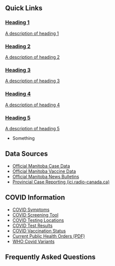 ## Quick Links

<div class="feature-grid">
    <a href="#heading1">
        <h3>Heading 1</h3>
        <p>A description of heading 1</p>
    </a>
    <a href="#heading2">
        <h3>Heading 2</h3>
        <p>A description of heading 2</p>
    </a>
    <a href="#heading3">
        <h3>Heading 3</h3>
        <p>A description of heading 3</p>
    </a>
    <a href="#heading4">
        <h3>Heading 4</h3>
        <p>A description of heading 4</p>
    </a>
    <a href="#heading5">
        <h3>Heading 5</h3>
        <p>A description of heading 5</p>
    </a>
</div>

- Something

## Data Sources

- [Official Manitoba Case Data](https://www.gov.mb.ca/covid19/updates/cases.html)
- [Official Manitoba Vaccine Data](https://www.gov.mb.ca/covid19/vaccine/reports.html)
- [Official Manitoba News Bulletins](https://news.gov.mb.ca/news/index.html)
- [Provincial Case Reporting (ici.radio-canada.ca)](https://ici.radio-canada.ca/info/2020/09/covid-19-pandemie-cas-deces-propagation-vague-maladie-coronavirus/index-en.html)

## COVID Information

- [COVID Symptoms](https://manitoba.ca/covid19/fundamentals/symptoms.html)
- [COVID Screening Tool](https://sharedhealthmb.ca/covid19/screening-tool/)
- [COVID Testing Locations](https://manitoba.ca/covid19/testing/locations.html)
- [COVID Test Results](https://sharedhealthmb.ca/covid19/test-results/)
- [COVID Vaccination Status](https://sharedhealthmb.ca/covid19/test-results/)
- [Current Public Health Orders (PDF)](https://manitoba.ca/asset_library/en/proactive/20212022/orders-soe-06022021.pdf)
- [WHO Covid Variants](https://www.who.int/en/activities/tracking-SARS-CoV-2-variants/)

## Frequently Asked Questions

